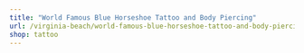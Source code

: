 ```yaml
---
title: "World Famous Blue Horseshoe Tattoo and Body Piercing"
url: /virginia-beach/world-famous-blue-horseshoe-tattoo-and-body-piercing/
shop: tattoo
---
```

